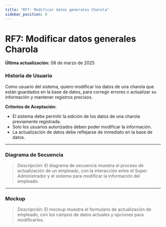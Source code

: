```yaml
---
title: "RF7: Modificar datos generales Charola"  
sidebar_position: 8
---
```


# RF7: Modificar datos generales Charola

**Última actualización:** 08 de marzo de 2025

### Historia de Usuario
Como usuario del sistema, quiero modificar los datos de una charola que están guardados en la base de datos, para corregir errores o actualizar su información y mantener registros precisos.

  **Criterios de Aceptación:**
  - El sistema debe permitir la edición de los datos de una charola previamente registrada.
  - Solo los usuarios autorizados deben poder modificar la información.
  - La actualización de datos debe reflejarse de inmediato en la base de datos.

---

### Diagrama de Secuencia

> *Descripción*: El diagrama de secuencia muestra el proceso de actualización de un empleado, con la interacción entre el Super Administrador y el sistema para modificar la información del empleado.

---

### Mockup

> *Descripción*: El mockup muestra el formulario de actualización de empleado, con los campos de datos actuales y opciones para modificarlos.
